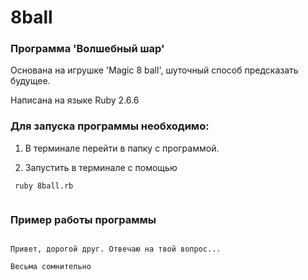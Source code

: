# 8ball

### Программа 'Волшебный шар'

Основана на игрушке 'Magic 8 ball', шуточный способ предсказать будущее.

Написана на языке Ruby 2.6.6

### Для запуска программы необходимо:

1. В терминале перейти в папку с программой.

2. Запустить в терминале с помощью
``` 
 ruby 8ball.rb
 
```

### Пример работы программы

```console

Привет, дорогой друг. Отвечаю на твой вопрос...

Весьма сомнительно

```


